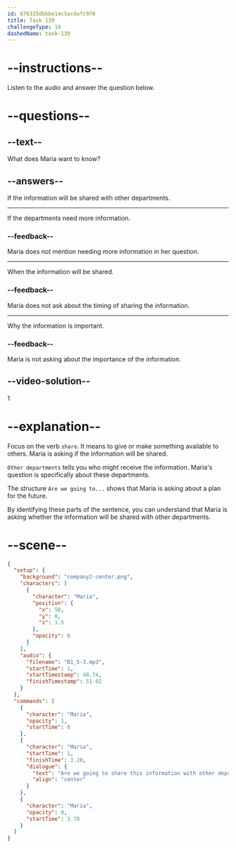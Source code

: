 ```yaml
---
id: 676335dbbbe14c5acdafc970
title: Task 139
challengeType: 19
dashedName: task-139
---
```

<!-- (audio) Maria: Are we going to share this information with other departments? -->

# --instructions--

Listen to the audio and answer the question below.

# --questions--

## --text--

What does Maria want to know?

## --answers--

If the information will be shared with other departments.

---

If the departments need more information.

### --feedback--

Maria does not mention needing more information in her question.

---

When the information will be shared.

### --feedback--

Maria does not ask about the timing of sharing the information.

---

Why the information is important.

### --feedback--

Maria is not asking about the importance of the information.

## --video-solution--

1

# --explanation--

Focus on the verb `share`. It means to give or make something available to others. Maria is asking if the information will be shared.

`Other departments` tells you who might receive the information. Maria's question is specifically about these departments.

The structure `Are we going to...` shows that Maria is asking about a plan for the future.

By identifying these parts of the sentence, you can understand that Maria is asking whether the information will be shared with other departments.

# --scene--

```json
{
  "setup": {
    "background": "company2-center.png",
    "characters": [
      {
        "character": "Maria",
        "position": {
          "x": 50,
          "y": 0,
          "z": 1.5
        },
        "opacity": 0
      }
    ],
    "audio": {
      "filename": "B1_5-3.mp3",
      "startTime": 1,
      "startTimestamp": 48.74,
      "finishTimestamp": 51.02
    }
  },
  "commands": [
    {
      "character": "Maria",
      "opacity": 1,
      "startTime": 0
    },
    {
      "character": "Maria",
      "startTime": 1,
      "finishTime": 3.28,
      "dialogue": {
        "text": "Are we going to share this information with other departments?",
        "align": "center"
      }
    },
    {
      "character": "Maria",
      "opacity": 0,
      "startTime": 3.78
    }
  ]
}
```
